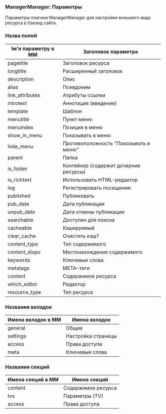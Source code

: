 
<meta http-equiv="Content-Type" content="text/html; charset=utf-8">
<h3>ManagerManager: Параметры </h3> 
Параметры плагина ManagerManager для настройки внешнего вида ресурса в бэкэнд сайта.	
<br>
<h3 class="sub-header text-bold"><a id="1002"></a>Назва полей</h3>
<div class="flip-scroll">
	<table class="table table-bordered table-vcenter flip-content">
		<thead class="flip-content bordered-palegreen">
			<tr><th>Ім'я параметру в MM</th><th>Заголовок параметра</th></tr>
		</thead>
		<tbody>
			<tr>
				<td>pagetitle</td>
				<td>Заголовок ресурса</td>
			</tr>
			<tr>
				<td>longtitle</td>
				<td>Расширенный заголовок</td>
			</tr>
			<tr>
				<td>description</td>
				<td>Опис</td>
			</tr>
			<tr>
				<td>alias</td>
				<td>Псевдоним</td>
			</tr>
			<tr>
				<td>link_attributes</td>
				<td>Атрибуты ссылки</td>
			</tr>
			<tr>
				<td>introtext</td>
				<td>Аннотация (введение)</td>
			</tr>
			<tr>
				<td>template</td>
				<td>Шаблон</td>
			</tr>
			<tr>
				<td>menutitle</td>
				<td>Пункт меню</td>
			</tr>
			<tr>
				<td>menuindex</td>
				<td>Позиция в меню</td>
			</tr>
			<tr>
				<td>show_in_menu</td>
				<td>Показывать в меню</td>
			</tr>
			<tr>
				<td>hide_menu</td>
				<td><em>Противоположность "Показывать в меню"</em></td>
			</tr>
			<tr>
				<td>parent</td>
				<td>Папка</td>
			</tr>
			<tr>
				<td>is_folder</td>
				<td>Контейнер (содержит дочерние ресурсы)</td>
			</tr>
			<tr>
				<td>is_richtext</td>
				<td>Использовать HTML-редактор</td>
			</tr>
			<tr>
				<td>log</td>
				<td>Регистрировать посещения:</td>
			</tr>
			<tr>
				<td>published</td>
				<td>Публиковать</td>
			</tr>
			<tr>
				<td>pub_date</td>
				<td>Дата публикации</td>
			</tr>
			<tr>
				<td>unpub_date</td>
				<td>Дата отмены публикации</td>
			</tr>
			<tr>
				<td>searchable</td>
				<td>Доступен для поиска</td>
			</tr>
			<tr>
				<td>cacheable</td>
				<td>Кэшируемый</td>
			</tr>
			<tr>
				<td>clear_cache</td>
				<td>Очистить кэш?</td>
			</tr>
			<tr>
				<td>content_type</td>
				<td>Тип содержимого</td>
			</tr>
			<tr>
				<td>content_dispo</td>
				<td>Местонахождение содержимого</td>
			</tr>
			<tr>
				<td>keywords</td>
				<td>Ключевые слова</td>
			</tr>
			<tr>
				<td>metatags</td>
				<td>META-теги</td>
			</tr>
			<tr>
				<td>content</td>
				<td>Содержимое ресурса</td>
			</tr>
			<tr>
				<td>which_editor</td>
				<td>Редактор</td>
			</tr>
			<tr>
				<td>resource_type</td>
				<td>Тип ресурса</td>
			</tr>
		</tbody>
	</table>
</div>
<h3 class="sub-header text-bold"><a id="1003"></a>Названия вкладок</h3>
<div class="flip-scroll">
	<table class="table table-bordered table-vcenter flip-content">
		<thead class="flip-content bordered-palegreen">
			<tr><th>Имена вкладок в MM</th><th>Имена вкладок</th></tr>
		</thead>
		<tbody>
			<tr>
				<td>general</td>
				<td>Общие</td>
			</tr>
			<tr>
				<td>settings</td>
				<td>Настройка страницы</td>
			</tr>
			<tr>
				<td>access</td>
				<td>Права доступа</td>
			</tr>
			<tr>
				<td>meta</td>
				<td>Ключевые слова</td>
			</tr>
		</tbody>
	</table>
</div>
<h3 class="sub-header text-bold"><a id="1004"></a>Названия секций</h3>
<div class="flip-scroll">
	<table class="table table-bordered table-vcenter flip-content">
		<thead class="flip-content bordered-palegreen">
			<tr><th scope="col">Имена секций в MM</th><th scope="col">Имена секций</th></tr>
		</thead>
		<tbody>
			<tr>
				<td>content</td>
				<td>Содержимое ресурса</td>
			</tr>
			<tr>
				<td>tvs</td>
				<td>Параметры (TV)</td>
			</tr>
			<tr>
				<td>access</td>
				<td>Права доступа</td>
			</tr>
		</tbody>
	</table>
</div>